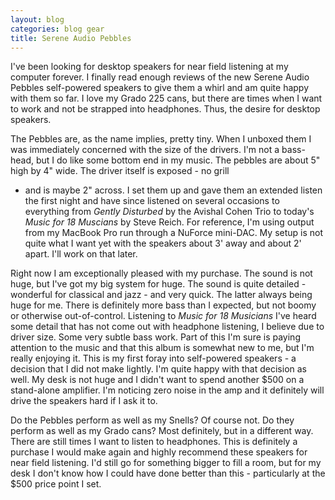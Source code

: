 ```yaml
---
layout: blog
categories: blog gear
title: Serene Audio Pebbles
---
```

I've been looking for desktop speakers for near field listening at my
computer forever.  I finally read enough reviews of the new Serene
Audio Pebbles self-powered speakers to give them a whirl and am quite
happy with them so far.  I love my Grado 225 cans, but there are times
when I want to work and not be strapped into headphones.  Thus, the
desire for desktop speakers. 

The Pebbles are, as the name implies, pretty tiny.  When I unboxed
them I was immediately concerned with the size of the drivers.  I'm not
a bass-head, but I do like some bottom end in my music.  The pebbles
are about 5" high by 4" wide.  The driver itself is exposed - no grill
- and is maybe 2" across.  I set them up and gave them an extended
listen the first night and have since listened on several occasions to
everything from *Gently Disturbed* by the Avishal Cohen Trio to today's
*Music for 18 Muscians* by Steve Reich.  For reference, I'm using output
from my MacBook Pro run through a NuForce mini-DAC.  My setup is not
quite what I want yet with the speakers about 3' away and about 2'
apart.  I'll work on that later. 

Right now I am exceptionally pleased with my purchase.  The sound is
not huge, but I've got my big system for huge.  The sound is quite
detailed - wonderful for classical and jazz - and very quick.  The
latter always being huge for me.  There is definitely more bass than I
expected, but not boomy or otherwise out-of-control.  Listening to
*Music for 18 Musicians* I've heard some detail that has not come out
with headphone listening, I believe due to driver size.  Some very
subtle bass work.  Part of this I'm sure is paying attention to the
music and that this album is somewhat new to me, but I'm really
enjoying it.  This is my first foray into self-powered speakers - a
decision that I did not make lightly.  I'm quite happy with that
decision as well.  My desk is not huge and I didn't want to spend
another $500 on a stand-alone amplifier.  I'm noticing zero noise in
the amp and it definitely will drive the speakers hard if I ask it
to. 

Do the Pebbles perform as well as my Snells?  Of course not.  Do they
perform as well as my Grado cans?  Most definitely, but in a different
way.  There are still times I want to listen to headphones.  This is
definitely a purchase I would make again and highly recommend these
speakers for near field listening.  I'd still go for something bigger
to fill a room, but for my desk I don't know how I could have done
better than this - particularly at the $500 price point I set. 
